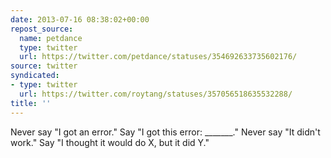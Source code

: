 ```yaml
---
date: 2013-07-16 08:38:02+00:00
repost_source:
  name: petdance
  type: twitter
  url: https://twitter.com/petdance/statuses/354692633735602176/
source: twitter
syndicated:
- type: twitter
  url: https://twitter.com/roytang/statuses/357056518635532288/
title: ''
---
```


Never say "I got an error."  Say "I got this error: _______."  Never say "It didn't work." Say "I thought it would do X, but it did Y."